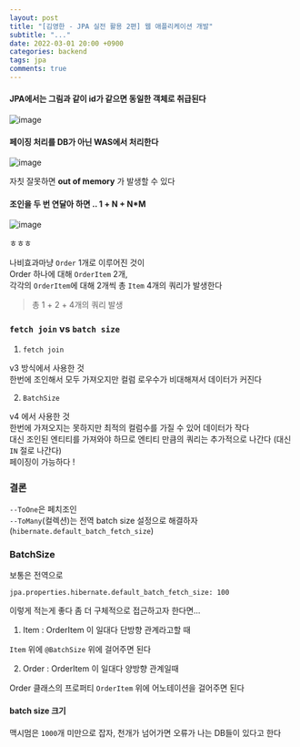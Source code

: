 ```yaml
---
layout: post
title: "[김영한 - JPA 실전 활용 2편] 웹 애플리케이션 개발"
subtitle: "..."
date: 2022-03-01 20:00 +0900
categories: backend
tags: jpa
comments: true
---
```


#### JPA에서는 그림과 같이 id가 같으면 동일한 객체로 취급된다

![image](https://user-images.githubusercontent.com/66164361/156551814-b0f62a5e-a14b-4bdb-989e-f3eb0005e3b7.png)

#### 페이징 처리를 DB가 아닌 WAS에서 처리한다

![image](https://user-images.githubusercontent.com/66164361/156553666-fe4f4851-a4ef-46a6-8da7-f743b683bc5f.png)

자칫 잘못하면 **out of memory** 가 발생할 수 있다

#### 조인을 두 번 연달아 하면 .. 1 + N + N\*M

![image](https://user-images.githubusercontent.com/66164361/156557890-79efb3d7-6535-44ab-9f4b-5d360be70e86.png)

ㅎㅎㅎ

나비효과마냥 `Order` 1개로 이루어진 것이  
Order 하나에 대해 `OrderItem` 2개,  
각각의 `OrderItem`에 대해 2개씩 총 `Item` 4개의 쿼리가 발생한다

> 총 1 + 2 + 4개의 쿼리 발생

### `fetch join` vs `batch size`

1. `fetch join`

v3 방식에서 사용한 것  
한번에 조인해서 모두 가져오지만 컬럼 로우수가 비대해져서 데이터가 커진다

2. `BatchSize`

v4 에서 사용한 것  
한번에 가져오지는 못하지만 최적의 컬럼수를 가질 수 있어 데이터가 작다  
대신 조인된 엔티티를 가져와야 하므로 엔티티 만큼의 쿼리는 추가적으로 나간다 (대신 `IN` 절로 나간다)  
페이징이 가능하다 !

### 결론

`--ToOne`은 페치조인  
`--ToMany`(컬렉션)는 전역 batch size 설정으로 해결하자 (`hibernate.default_batch_fetch_size`)

### BatchSize

보통은 전역으로

```
jpa.properties.hibernate.default_batch_fetch_size: 100
```

이렇게 적는게 좋다 좀 더 구체적으로 접근하고자 한다면...

1. Item : OrderItem 이 일대다 단방향 관계라고할 때

`Item` 위에 `@BatchSize` 위에 걸어주면 된다

2. Order : OrderItem 이 일대다 양방향 관계일때

Order 클래스의 프로퍼티 `OrderItem` 위에 어노테이션을 걸어주면 된다

#### batch size 크기

맥시멈은 `1000`개 미만으로 잡자, 천개가 넘어가면 오류가 나는 DB들이 있다고 한다
